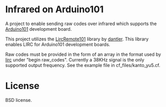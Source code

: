 # Infrared on Arduino101

A project to enable sending raw codes over infrared which supports
the [Arduino101](https://www.arduino.cc/en/Main/ArduinoBoard101) 
development board.

This project utilizes the [LircRemote101](https://github.com/dantler/LircRemote101) library by [dantler](https://github.com/dantler). This library enables LIRC for Arduino101 development boards.

Raw codes must be provided in the form of an array in the format
used by [lirc](http://lirc.org/html/lircd.conf.html) under
"begin raw_codes".  Currently a 38KHz signal is the only supported
output frequency.  See the example file in cf_files/kanto_yu5.cf.

# License

BSD license.

